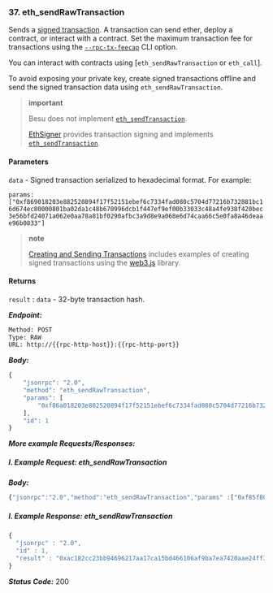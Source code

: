 <!-- order:290 -->

### 37. eth_sendRawTransaction

Sends a [signed transaction](https://besu.hyperledger.org/en/stable/HowTo/Send-Transactions/Transactions). A transaction
can send ether, deploy a contract, or interact with a contract. Set the maximum transaction fee for transactions using
the [`--rpc-tx-feecap`](https://besu.hyperledger.org/en/stable/CLI/CLI-Syntax#rpc-tx-feecap) CLI option.

You can interact with contracts using [`eth_sendRawTransaction` or `eth_call`].

To avoid exposing your private key, create signed transactions offline and send the signed transaction data using
`eth_sendRawTransaction`.

> **important**
>
> Besu does not implement
> [`eth_sendTransaction`](https://besu.hyperledger.org/en/stable/HowTo/Send-Transactions/Account-Management).
>
> [EthSigner](https://docs.ethsigner.consensys.net/) provides transaction signing and implements
> [`eth_sendTransaction`](https://docs.ethsigner.consensys.net/Using-EthSigner/Using-EthSigner/#eth_sendtransaction).
<!-- order:291 -->

#### Parameters

`data` - Signed transaction serialized to hexadecimal format. For example:

`params: ["0xf869018203e882520894f17f52151ebef6c7334fad080c5704d77216b732881bc16d674ec80000801ba02da1c48b670996dcb1f447ef9ef00b33033c48a4fe938f420bec3e56bfd24071a062e0aa78a81bf0290afbc3a9d8e9a068e6d74caa66c5e0fa8a46deaae96b0833"]`

> **note**
>
> [Creating and Sending Transactions](https://besu.hyperledger.org/en/stable/HowTo/Send-Transactions/Transactions)
> includes examples of creating signed transactions using the [web3.js](https://github.com/ethereum/web3.js/) library.
<!-- order:292 -->

#### Returns

`result` : `data` - 32-byte transaction hash.

**_Endpoint:_**

```bash
Method: POST
Type: RAW
URL: http://{{rpc-http-host}}:{{rpc-http-port}}
```

**_Body:_**

```js
{
    "jsonrpc": "2.0",
    "method": "eth_sendRawTransaction",
    "params": [
        "0xf86a018203e882520894f17f52151ebef6c7334fad080c5704d77216b732896c6b935b8bbd400000801ba093129415f03b4794fd1512e79ee7f097e4271f66721020f8407aac92179893a5a0451b875d89721ec98be55201092980b0a87bb1c48507fccb86da713596b2a09e"
    ],
    "id": 1
}
```

**_More example Requests/Responses:_**
<!-- order:293 -->

##### I. Example Request: eth_sendRawTransaction

**_Body:_**

```js
{"jsonrpc":"2.0","method":"eth_sendRawTransaction","params" :["0xf85f808203e8832dc6c08080914f785b6f626a656374204f626a6563745d1ba004193142058b4fe6802677a939e76f93e7fa30e91835a911e206f9855330929ca055ce11a262c804a168c8a801e55a68b3d578a4b52b9dfbed98c4aa47f88a0adf"], "id":1}
```
<!-- order:294 -->

##### I. Example Response: eth_sendRawTransaction

```js
{
  "jsonrpc" : "2.0",
  "id" : 1,
  "result" : "0xac182cc23bb94696217aa17ca15bd466106af9ba7ea7420aae24ff37338d6e3b"
}
```

**_Status Code:_** 200

<br>
